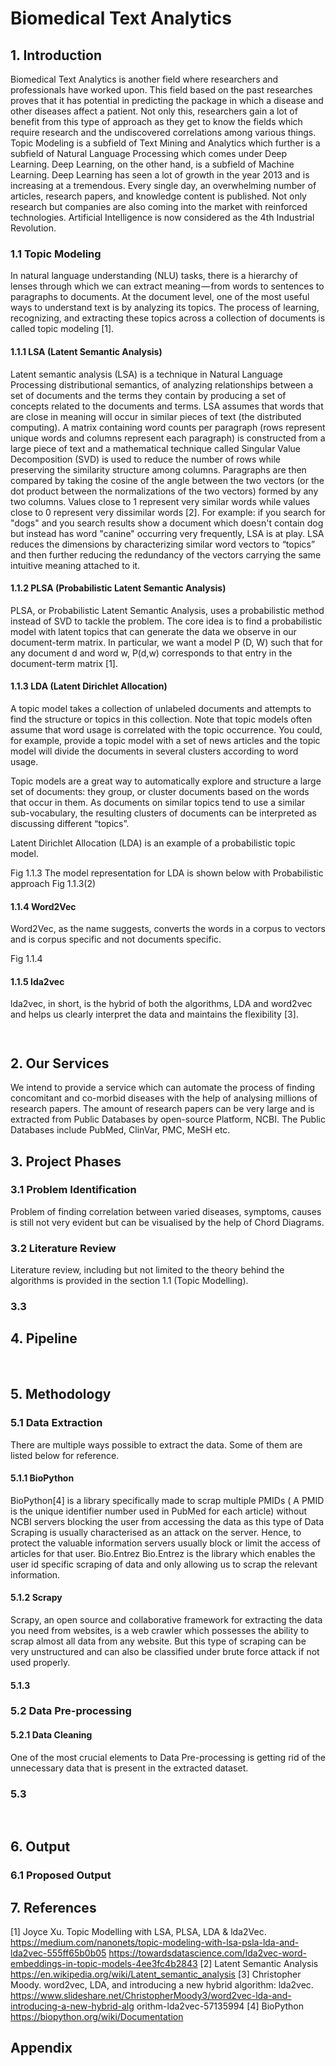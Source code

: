 # Biomedical Text Analytics 
## 1. Introduction
Biomedical Text Analytics is another field where researchers and professionals have worked upon. This field based on the past researches proves that it has potential in predicting the package in   which a disease and other diseases affect a patient. Not only this, researchers gain a lot of benefit from this type of approach as they get to know the fields which require research and the undiscovered correlations among various things.  
Topic Modeling is a subfield of Text Mining and Analytics which further is a subfield of Natural Language Processing which comes under Deep Learning. Deep Learning, on the other hand, is a subfield of Machine Learning. Deep Learning has seen a lot of growth in the year 2013 and is increasing at a tremendous. Every single day, an overwhelming number of articles, research papers, and knowledge content is published. Not only research but companies are also coming into the market with reinforced technologies. Artificial Intelligence is now considered as the 4th Industrial Revolution.
### 1.1 Topic Modeling
 In natural language understanding (NLU) tasks, there is a hierarchy of lenses through which we can extract meaning — from words to sentences to paragraphs to documents. At the document level, one of the most useful ways to understand text is by analyzing its topics. The process of learning, recognizing, and extracting these topics across a collection of documents is called topic modeling [1].
#### 1.1.1 LSA (Latent Semantic Analysis)
Latent semantic analysis (LSA) is a technique in Natural Language Processing distributional semantics, of analyzing relationships between a set of documents and the terms they contain by producing a set of concepts related to the documents and terms. LSA assumes that words that are close in meaning will occur in similar pieces of text (the distributed computing). A matrix containing word counts per paragraph (rows represent unique words and columns represent each paragraph) is constructed from a large piece of text and a mathematical technique called Singular Value Decomposition (SVD) is used to reduce the number of rows while preserving the similarity structure among columns. Paragraphs are then compared by taking the cosine of the angle between the two vectors (or the dot product between the normalizations of the two vectors) formed by any two columns. Values close to 1 represent very similar words while values close to 0 represent very dissimilar words [2].
For example:  if you search for "dogs" and you search results show a document which doesn't contain dog but instead has word "canine" occurring very frequently, LSA is at play.
LSA reduces the dimensions by characterizing similar word vectors to “topics” and then further reducing the redundancy of the vectors carrying the same intuitive meaning attached to it.

#### 1.1.2 PLSA (Probabilistic Latent Semantic Analysis)
PLSA, or Probabilistic Latent Semantic Analysis, uses a probabilistic method instead of SVD to tackle the problem. The core idea is to find a probabilistic model with latent topics that can generate the data we observe in our document-term matrix. In particular, we want a model P (D, W) such that for any document d and word w, P(d,w) corresponds to that entry in the document-term matrix [1].
#### 1.1.3 LDA (Latent Dirichlet Allocation)
A topic model takes a collection of unlabeled documents and attempts to find the structure or topics in this collection. Note that topic models often assume that word usage is correlated with the topic occurrence. You could, for example, provide a topic model with a set of news articles and the topic model will divide the documents in several clusters according to word usage.

Topic models are a great way to automatically explore and structure a large set of documents: they group, or cluster documents based on the words that occur in them. As documents on similar topics tend to use a similar sub-vocabulary, the resulting clusters of documents can be interpreted as discussing different “topics”.

Latent Dirichlet Allocation (LDA) is an example of a probabilistic topic model. 
 
Fig 1.1.3
The model representation for LDA is shown below with Probabilistic approach 
Fig 1.1.3(2)

#### 1.1.4 Word2Vec
Word2Vec, as the name suggests, converts the words in a corpus to vectors and is corpus specific and not documents specific.
 
Fig 1.1.4
#### 1.1.5 lda2vec
lda2vec, in short, is the hybrid of both the algorithms, LDA and word2vec and helps us clearly interpret the data and maintains the flexibility [3].



	  
## 2. Our Services
We intend to provide a service which can automate the process of finding concomitant and co-morbid diseases with the help of analysing millions of research papers. The amount of research papers can be very large and is extracted from Public Databases by open-source Platform, NCBI.
The Public Databases include PubMed, ClinVar, PMC, MeSH etc.
 
## 3. Project Phases
### 3.1 Problem Identification
Problem of finding correlation between varied diseases, symptoms, causes is still not very evident but can be visualised by the help of Chord Diagrams. 
### 3.2 Literature Review
Literature review, including but not limited to the theory behind the algorithms is provided in the section 1.1 (Topic Modelling). 
### 3.3  
## 4. Pipeline
 
## 5. Methodology
### 5.1 Data Extraction 
There are multiple ways possible to extract the data. Some of them are listed below for reference.
#### 5.1.1 BioPython 
BioPython[4] is a library specifically made to scrap multiple PMIDs ( A PMID is the unique identifier number used in PubMed for each article) without NCBI servers blocking the user from accessing the data as this type of Data Scraping is usually characterised as an attack on the server. Hence, to protect the valuable information servers usually block or limit the access of articles for that user.
Bio.Entrez
Bio.Entrez is the library which enables the user id specific scraping of data and only allowing us to scrap the relevant information.
#### 5.1.2 Scrapy
Scrapy, an open source and collaborative framework for extracting the data you need from websites, is a web crawler which possesses the ability to scrap almost all data from any website. But this type of scraping can be very unstructured and can also be classified under brute force attack if not used properly.
#### 5.1.3  

### 5.2 Data Pre-processing
#### 5.2.1 Data Cleaning 
One of the most crucial elements to Data Pre-processing is getting rid of the unnecessary data that is present in the extracted dataset.
### 5.3 
 
## 6. Output
### 6.1 Proposed Output 
## 7. References
[1] Joyce Xu. Topic Modelling with LSA, PLSA, LDA & lda2Vec.
https://medium.com/nanonets/topic-modeling-with-lsa-psla-lda-and-lda2vec-555ff65b0b05
https://towardsdatascience.com/lda2vec-word-embeddings-in-topic-models-4ee3fc4b2843
[2] Latent Semantic Analysis 
https://en.wikipedia.org/wiki/Latent_semantic_analysis
[3] Christopher Moody. word2vec, LDA, and introducing a new hybrid algorithm: lda2vec.
https://www.slideshare.net/ChristopherMoody3/word2vec-lda-and-introducing-a-new-hybrid-alg orithm-lda2vec-57135994
[4] BioPython https://biopython.org/wiki/Documentation
 
## Appendix
 

 

 


